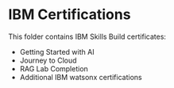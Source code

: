 # IBM Certifications

This folder contains IBM Skills Build certificates:
- Getting Started with AI
- Journey to Cloud
- RAG Lab Completion
- Additional IBM watsonx certifications
